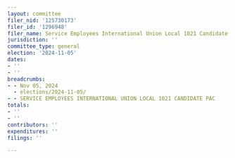 ```yaml
---
layout: committee
filer_nid: '125730173'
filer_id: '1296948'
filer_name: Service Employees International Union Local 1021 Candidate PAC
jurisdiction: ''
committee_type: general
election: '2024-11-05'
dates:
- ''
- ''
breadcrumbs:
- - Nov 05, 2024
  - elections/2024-11-05/
- - SERVICE EMPLOYEES INTERNATIONAL UNION LOCAL 1021 CANDIDATE PAC
totals:
- ''
- ''
contributors: ''
expenditures: ''
filings: ''

---
```



